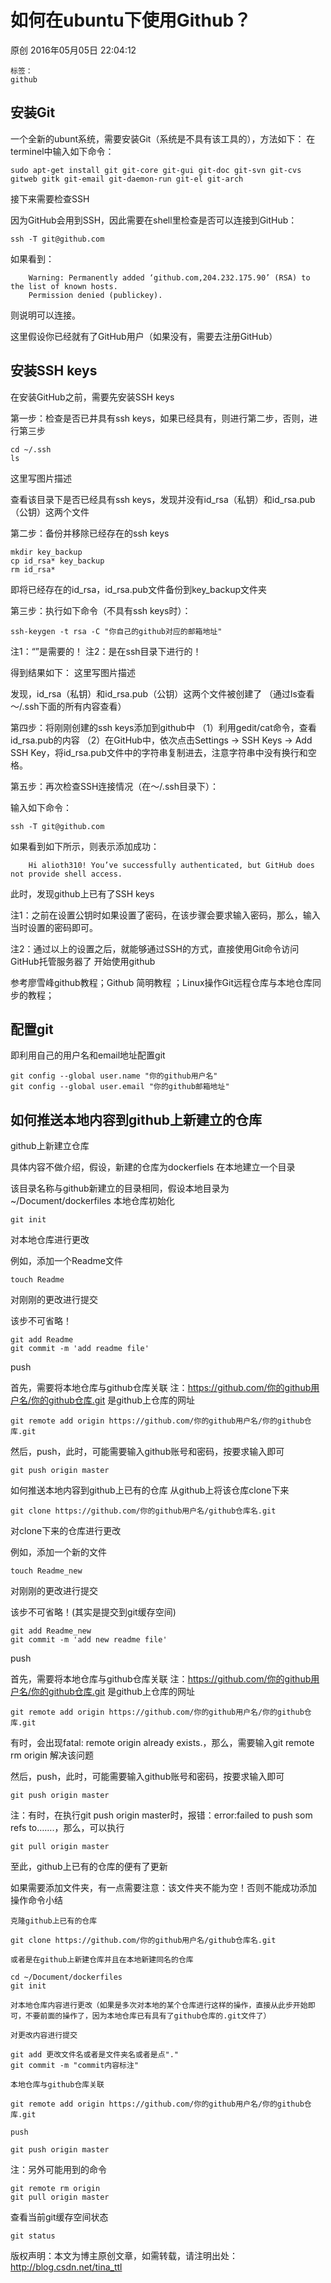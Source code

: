 # 如何在ubuntu下使用Github？
原创 2016年05月05日 22:04:12

    标签：
    github

## 安装Git

一个全新的ubunt系统，需要安装Git（系统是不具有该工具的），方法如下：
在terminel中输入如下命令：

```
sudo apt-get install git git-core git-gui git-doc git-svn git-cvs gitweb gitk git-email git-daemon-run git-el git-arch
```

接下来需要检查SSH

因为GitHub会用到SSH，因此需要在shell里检查是否可以连接到GitHub：

```
ssh -T git@github.com
```

如果看到：

```
    Warning: Permanently added ‘github.com,204.232.175.90’ (RSA) to the list of known hosts.
    Permission denied (publickey).
```
则说明可以连接。

这里假设你已经就有了GitHub用户（如果没有，需要去注册GitHub）

## 安装SSH keys

在安装GitHub之前，需要先安装SSH keys

第一步：检查是否已井具有ssh keys，如果已经具有，则进行第二步，否则，进行第三步

```
cd ~/.ssh
ls
```

这里写图片描述

查看该目录下是否已经具有ssh keys，发现并没有id_rsa（私钥）和id_rsa.pub（公钥）这两个文件

第二步：备份并移除已经存在的ssh keys

```
mkdir key_backup
cp id_rsa* key_backup
rm id_rsa* 
```

即将已经存在的id_rsa，id_rsa.pub文件备份到key_backup文件夹

第三步：执行如下命令（不具有ssh keys时）：

```
ssh-keygen -t rsa -C "你自己的github对应的邮箱地址"
```
注1：“”是需要的！
注2：是在ssh目录下进行的！

得到结果如下：
这里写图片描述

发现，id_rsa（私钥）和id_rsa.pub（公钥）这两个文件被创建了
（通过ls查看～/.ssh下面的所有内容查看）

第四步：将刚刚创建的ssh keys添加到github中
（1）利用gedit/cat命令，查看id_rsa.pub的内容
（2）在GitHub中，依次点击Settings -> SSH Keys -> Add SSH Key，将id_rsa.pub文件中的字符串复制进去，注意字符串中没有换行和空格。

第五步：再次检查SSH连接情况（在～/.ssh目录下）：

输入如下命令：

```
ssh -T git@github.com
```

如果看到如下所示，则表示添加成功：

```
    Hi alioth310! You’ve successfully authenticated, but GitHub does not provide shell access.
```
此时，发现github上已有了SSH keys

注1：之前在设置公钥时如果设置了密码，在该步骤会要求输入密码，那么，输入当时设置的密码即可。

注2：通过以上的设置之后，就能够通过SSH的方式，直接使用Git命令访问GitHub托管服务器了
开始使用github

参考廖雪峰github教程；Github 简明教程
；Linux操作Git远程仓库与本地仓库同步的教程；

## 配置git

即利用自己的用户名和email地址配置git

```
git config --global user.name "你的github用户名"
git config --global user.email "你的github邮箱地址"
```
## 如何推送本地内容到github上新建立的仓库
github上新建立仓库

具体内容不做介绍，假设，新建的仓库为dockerfiels
在本地建立一个目录

该目录名称与github新建立的目录相同，假设本地目录为~/Document/dockerfiles
本地仓库初始化

```cd ~/Document/dockerfiles
git init
```
对本地仓库进行更改

例如，添加一个Readme文件

```
touch Readme
```
对刚刚的更改进行提交

该步不可省略！

```
git add Readme
git commit -m 'add readme file'
```
push

首先，需要将本地仓库与github仓库关联
注：https://github.com/你的github用户名/你的github仓库.git 是github上仓库的网址

```
git remote add origin https://github.com/你的github用户名/你的github仓库.git  
```
然后，push，此时，可能需要输入github账号和密码，按要求输入即可

```
git push origin master
```
如何推送本地内容到github上已有的仓库
从github上将该仓库clone下来

```
git clone https://github.com/你的github用户名/github仓库名.git  
```
对clone下来的仓库进行更改

例如，添加一个新的文件

```
touch Readme_new
```
对刚刚的更改进行提交

该步不可省略！(其实是提交到git缓存空间)

```
git add Readme_new
git commit -m 'add new readme file'
```
push

首先，需要将本地仓库与github仓库关联
注：https://github.com/你的github用户名/你的github仓库.git 是github上仓库的网址

```
git remote add origin https://github.com/你的github用户名/你的github仓库.git  
```
有时，会出现fatal: remote origin already exists.，那么，需要输入git remote rm origin 解决该问题

然后，push，此时，可能需要输入github账号和密码，按要求输入即可

```
git push origin master
```
注：有时，在执行git push origin master时，报错：error:failed to push som refs to…….，那么，可以执行

```
git pull origin master
```
至此，github上已有的仓库的便有了更新

如果需要添加文件夹，有一点需要注意：该文件夹不能为空！否则不能成功添加
操作命令小结

    克隆github上已有的仓库

```
git clone https://github.com/你的github用户名/github仓库名.git
```
    或者是在github上新建仓库并且在本地新建同名的仓库

```
cd ~/Document/dockerfiles
git init
```
    对本地仓库内容进行更改（如果是多次对本地的某个仓库进行这样的操作，直接从此步开始即可，不要前面的操作了，因为本地仓库已有具有了github仓库的.git文件了）

    对更改内容进行提交

```
git add 更改文件名或者是文件夹名或者是点"."
git commit -m "commit内容标注"
```
    本地仓库与github仓库关联

```
git remote add origin https://github.com/你的github用户名/你的github仓库.git  
```
    push

```
git push origin master
```
注：另外可能用到的命令

```
git remote rm origin
git pull origin master
```
查看当前git缓存空间状态

```
git status
```
版权声明：本文为博主原创文章，如需转载，请注明出处：http://blog.csdn.net/tina_ttl 
